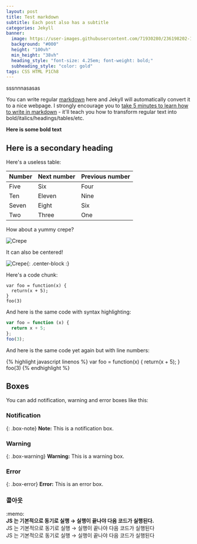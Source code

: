 ```yaml
---
layout: post
title: Test markdown
subtitle: Each post also has a subtitle
categories: Jekyll
banner:
  image: https://user-images.githubusercontent.com/71930280/236198202-1a6ec792-f31d-4e2b-858b-5535b4e25634.png
  background: "#000"
  height: "100vh"
  min_height: "38vh"
  heading_style: "font-size: 4.25em; font-weight: bold;"
  subheading_style: "color: gold"
tags: CSS HTML P1Ch8
---
```


sssnnnasasas

You can write regular [markdown](https://markdowntutorial.com/) here and Jekyll will automatically convert it to a nice webpage. I strongly encourage you to [take 5 minutes to learn how to write in markdown](http://markdowntutorial.com/) - it'll teach you how to transform regular text into bold/italics/headings/tables/etc.

**Here is some bold text**

## Here is a secondary heading

Here's a useless table:

| Number | Next number | Previous number |
| :----- | :---------- | :-------------- |
| Five   | Six         | Four            |
| Ten    | Eleven      | Nine            |
| Seven  | Eight       | Six             |
| Two    | Three       | One             |

How about a yummy crepe?

![Crepe](https://s3-media3.fl.yelpcdn.com/bphoto/cQ1Yoa75m2yUFFbY2xwuqw/348s.jpg)

It can also be centered!

![Crepe](https://s3-media3.fl.yelpcdn.com/bphoto/cQ1Yoa75m2yUFFbY2xwuqw/348s.jpg){: .center-block :}

Here's a code chunk:

```
var foo = function(x) {
  return(x + 5);
}
foo(3)
```

And here is the same code with syntax highlighting:

```javascript
var foo = function (x) {
  return x + 5;
};
foo(3);
```

And here is the same code yet again but with line numbers:

{% highlight javascript linenos %}
var foo = function(x) {
return(x + 5);
}
foo(3)
{% endhighlight %}

## Boxes

You can add notification, warning and error boxes like this:

### Notification

{: .box-note}
**Note:** This is a notification box.

### Warning

{: .box-warning}
**Warning:** This is a warning box.

### Error

{: .box-error}
**Error:** This is an error box.

### 콜아웃

<div class="callout">
  <div>:memo:</div>
  <div>
    <strong>JS 는 기본적으로 동기로 실행 → 실행이 끝나야 다음 코드가 실행된다.</strong><br/>
    JS 는 기본적으로 동기로 실행 → 실행이 끝나야 다음 코드가 실행된다<br/>
    JS 는 기본적으로 동기로 실행 → 실행이 끝나야 다음 코드가 실행된다
  </div>
</div>
